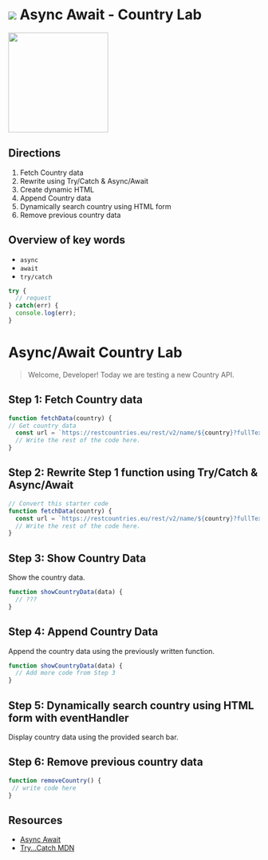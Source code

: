 # ![](https://ga-dash.s3.amazonaws.com/production/assets/logo-9f88ae6c9c3871690e33280fcf557f33.png) Async Await - Country Lab

<img src="https://media.giphy.com/media/4lQnwnB9hVXlm/giphy.gif" height='200px' />

## Directions

1. Fetch Country data
1. Rewrite using Try/Catch & Async/Await
1. Create dynamic HTML
1. Append Country data
1. Dynamically search country using HTML form
1. Remove previous country data

## Overview of key words

- `async`
- `await`
- `try/catch`

```js
try {
  // request
} catch(err) {
  console.log(err);
}
```

# Async/Await Country Lab

> Welcome, Developer! Today we are testing a new Country API.

## Step 1: Fetch Country data

```javascript
function fetchData(country) {
// Get country data
  const url = `https://restcountries.eu/rest/v2/name/${country}?fullText=true`
  // Write the rest of the code here.
}
```
## Step 2: Rewrite Step 1 function using Try/Catch & Async/Await

```javascript
// Convert this starter code
function fetchData(country) {
  const url = `https://restcountries.eu/rest/v2/name/${country}?fullText=true`
  // Write the rest of the code here.
}
```

## Step 3: Show Country Data

Show the country data.

```javascript
function showCountryData(data) {
  // ???
}
```

## Step 4: Append Country Data

Append the country data using the previously written function.

```javascript
function showCountryData(data) {
  // Add more code from Step 3
}
```
## Step 5: Dynamically search country using HTML form with eventHandler

Display country data using the provided search bar.

## Step 6: Remove previous country data

```javascript
function removeCountry() {
 // write code here
}
```

## Resources

- [Async Await](https://javascript.info/async-await)
- [Try...Catch MDN](https://developer.mozilla.org/en-US/docs/Web/JavaScript/Reference/Statements/try...catch)
